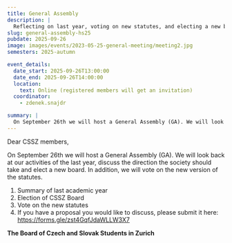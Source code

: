 ```yaml
---
title: General Assembly
description: |
  Reflecting on last year, voting on new statutes, and electing a new board
slug: general-assembly-hs25
pubdate: 2025-09-26
image: images/events/2023-05-25-general-meeting/meeting2.jpg
semesters: 2025-autumn

event_details:
  date_start: 2025-09-26T13:00:00
  date_end: 2025-09-26T14:00:00
  location:
    text: Online (registered members will get an invitation)
  coordinator:
    - zdenek.snajdr

summary: |
  On September 26th we will host a General Assembly (GA). We will look back at our activities of the last year, discuss the direction the society should take and elect a new board. In addition, we will vote on the new version of the statutes.
---
```


Dear CSSZ members,

On September 26th we will host a General Assembly (GA). We will look back at our activities of the last year, discuss the direction the society should take and elect a new board. In addition, we will vote on the new version of the statutes.

1.  Summary of last academic year
2.  Election of CSSZ Board
3.  Vote on the new statutes
4.  If you have a proposal you would like to discuss, please submit it here: https://forms.gle/zst4GqfJdaWLLW3X7

**The Board of Czech and Slovak Students in Zurich**
